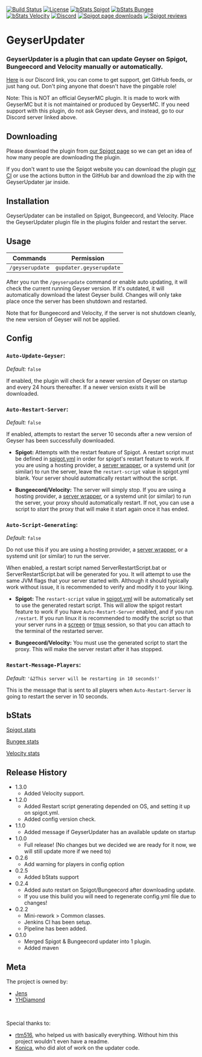 [![Build Status](https://ci.alysaa.net/job/GeyserUpdater/job/main/badge/icon)](https://ci.alysaa.net/job/GeyserUpdater/job/main/)
[![License](https://img.shields.io/badge/License-GPL-orange)](https://github.com/YHDiamond/GeyserUpdater/blob/main/LICENSE)
[![bStats Spigot](https://img.shields.io/bstats/servers/10202?color=yellow&label=Spigot%20servers)](https://bstats.org/plugin/bukkit/GeyserUpdater/10202)
[![bStats Bungee](https://img.shields.io/bstats/servers/10203?label=Bungee%20servers)](https://bstats.org/plugin/bungeecord/GeyserUpdater/10203)
[![bStats Velocity](https://img.shields.io/bstats/servers/10673?color=purple&label=Velocity%20servers)](https://bstats.org/plugin/velocity/GeyserUpdater/10673)
[![Discord](https://img.shields.io/discord/806179549498966058?color=7289da&label=discord&logo=discord&logoColor=white)](https://discord.gg/xXzzdAXa2b)
[![Spigot page downloads](https://img.shields.io/spiget/downloads/88555?color=yellow&label=Spigot%20page%20downloads)](https://www.spigotmc.org/resources/geyserupdater.88555/)
[![Spigot reviews](https://img.shields.io/spiget/stars/88555?color=yellow&label=Spigot%20rating)](https://www.spigotmc.org/resources/geyserupdater.88555/)

# GeyserUpdater
### GeyserUpdater is a plugin that can update Geyser on Spigot, Bungeecord and Velocity manually or automatically.

[Here](https://discord.gg/xXzzdAXa2b) is our Discord link, you can come to get support, get GitHub feeds, or just hang out. Don't ping anyone that doesn't have the pingable role!

Note: This is NOT an official GeyserMC plugin. It is made to work with GeyserMC but it is not maintained or produced by GeyserMC. If you need support with this plugin, do not ask Geyser devs, and instead, go to our Discord server linked above.

## Downloading

Please download the plugin from [our Spigot page](https://www.spigotmc.org/resources/geyserupdater.88555/) so we can get an idea of how many people are downloading the plugin.

If you don't want to use the Spigot website you can download the plugin [our CI](https://ci.alysaa.net/job/GeyserUpdater/job/main) or use the actions button in the GitHub bar and download the zip with the GeyserUpdater jar inside.

## Installation

GeyserUpdater can be installed on Spigot, Bungeecord, and Velocity. Place the GeyserUpdater plugin file in the plugins folder and restart the server.

## Usage

| Commands | Permission |
| --- | --- |
| `/geyserupdate` | `gupdater.geyserupdate` |

After you run the `/geyserupdate` command or enable auto updating, it will check the current running Geyser version. If it's outdated, it will automatically download the latest Geyser build. Changes will only take place once the server has been shutdown and restarted.

Note that for Bungeecord and Velocity, if the server is not shutdown cleanly, the new version of Geyser will not be applied. 

## Config

### `Auto-Update-Geyser`:
*Default:* `false`  

If enabled, the plugin will check for a newer version of Geyser on startup and every 24 hours thereafter. If a newer version exists it will be downloaded. 

### `Auto-Restart-Server`:

*Default:* `false`  

If enabled, attempts to restart the server 10 seconds after a new version of Geyser has been successfully downloaded. 

- **Spigot:** Attempts with the restart feature of Spigot. A restart script must be defined in [spigot.yml](https://www.spigotmc.org/wiki/spigot-configuration/) in order for spigot's restart feature to work. If you are using a hosting provider, a [server wrapper](https://minecraftservers.fandom.com/wiki/Server_wrappers), or a systemd unit (or similar) to run the server, leave the `restart-script` value in spigot.yml blank. Your server should automatically restart without the script.

- **Bungeecord/Velocity:** The server will simply stop. If you are using a hosting provider, a [server wrapper](https://minecraftservers.fandom.com/wiki/Server_wrappers), or a systemd unit (or similar) to run the server, your proxy should automatically restart. If not, you can use a script to *start* the proxy that will make it start again once it has ended. 

### `Auto-Script-Generating`:

*Default:* `false`  

Do not use this if you are using a hosting provider, a [server wrapper](https://minecraftservers.fandom.com/wiki/Server_wrappers), or a systemd unit (or similar) to run the server.

When enabled, a restart script named ServerRestartScript.bat or ServerRestartScript.bat will be generated for you. It will attempt to use the same JVM flags that your server started with. Although it should typically work without issue, it is recommended to verify and modify it to your liking. 

- **Spigot:** The `restart-script` value in [spigot.yml](https://www.spigotmc.org/wiki/spigot-configuration/) will be automatically set to use the generated restart script. This will allow the spigot restart feature to work if you have `Auto-Restart-Server` enabled, and if you run `/restart`. If you run linux it is recommended to modify the script so that your server runs in a [screen](https://www.gnu.org/software/screen/) or [tmux](https://github.com/tmux/tmux/wiki) session, so that you can attach to the terminal of the restarted server. 

- **Bungeecord/Velocity:** You must use the generated script to start the proxy. This will make the server restart after it has stopped. 

### `Restart-Message-Players`:

*Default:* `'&2This server will be restarting in 10 seconds!'`  

This is the message that is sent to all players when `Auto-Restart-Server` is going to restart the server in 10 seconds. 

## bStats
[Spigot stats](https://bstats.org/plugin/bukkit/GeyserUpdater/10202)

[Bungee stats](https://bstats.org/plugin/bungeecord/GeyserUpdater/10203)

[Velocity stats](https://bstats.org/plugin/velocity/GeyserUpdater/10673)

## Release History
* 1.3.0
    * Added Velocity support.
* 1.2.0
    * Added Restart script generating depended on OS, and setting it up on spigot.yml.
    * Added config version check.
* 1.1.0
    * Added message if GeyserUpdater has an available update on startup
* 1.0.0
    * Full release! (No changes but we decided we are ready for it now, we will still update more if we need to)
* 0.2.6
    * Add warning for players in config option
* 0.2.5
    * Added bStats support
* 0.2.4
    * Added auto restart on Spigot/Bungeecord after downloading update.
    * If you use this build you will need to regenerate config.yml file due to changes!
* 0.2.2
    * Mini-rework > Common classes.
    * Jenkins CI has been setup.
    * Pipeline has been added.
* 0.1.0
    * Merged Spigot & Bungeecord updater into 1 plugin.
    * Added maven


## Meta

The project is owned by:
- [Jens](https://github.com/Jens-Co)
- [YHDiamond](https://github.com/YHDiamond)
</br>

Special thanks to:
- [rtm516](https://github.com/rtm516), who helped us with basically everything. Without him this project wouldn't even have a readme.  
- [Konica](https://github.com/Konicai), who did alot of work on the updater code.

